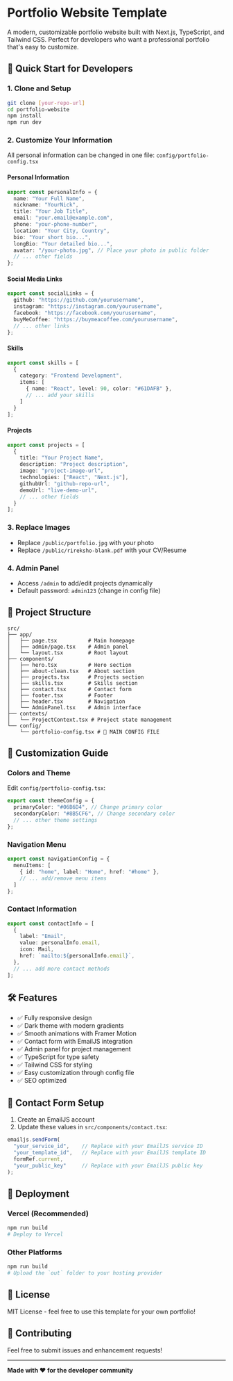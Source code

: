 # Portfolio Website Template

A modern, customizable portfolio website built with Next.js, TypeScript, and Tailwind CSS. Perfect for developers who want a professional portfolio that's easy to customize.

## 🚀 Quick Start for Developers

### 1. Clone and Setup
```bash
git clone [your-repo-url]
cd portfolio-website
npm install
npm run dev
```

### 2. Customize Your Information
All personal information can be changed in one file: `config/portfolio-config.tsx`

#### Personal Information
```typescript
export const personalInfo = {
  name: "Your Full Name",
  nickname: "YourNick", 
  title: "Your Job Title",
  email: "your.email@example.com",
  phone: "your-phone-number",
  location: "Your City, Country",
  bio: "Your short bio...",
  longBio: "Your detailed bio...",
  avatar: "/your-photo.jpg", // Place your photo in public folder
  // ... other fields
};
```

#### Social Media Links
```typescript
export const socialLinks = {
  github: "https://github.com/yourusername",
  instagram: "https://instagram.com/yourusername",
  facebook: "https://facebook.com/yourusername",
  buyMeCoffee: "https://buymeacoffee.com/yourusername",
  // ... other links
};
```

#### Skills
```typescript
export const skills = [
  {
    category: "Frontend Development",
    items: [
      { name: "React", level: 90, color: "#61DAFB" },
      // ... add your skills
    ]
  }
];
```

#### Projects
```typescript
export const projects = [
  {
    title: "Your Project Name",
    description: "Project description",
    image: "project-image-url",
    technologies: ["React", "Next.js"],
    githubUrl: "github-repo-url",
    demoUrl: "live-demo-url",
    // ... other fields
  }
];
```

### 3. Replace Images
- Replace `/public/portfolio.jpg` with your photo
- Replace `/public/rireksho-blank.pdf` with your CV/Resume

### 4. Admin Panel
- Access `/admin` to add/edit projects dynamically
- Default password: `admin123` (change in config file)

## 📁 Project Structure

```
src/
├── app/
│   ├── page.tsx          # Main homepage
│   ├── admin/page.tsx    # Admin panel
│   └── layout.tsx        # Root layout
├── components/
│   ├── hero.tsx          # Hero section
│   ├── about-clean.tsx   # About section
│   ├── projects.tsx      # Projects section
│   ├── skills.tsx        # Skills section
│   ├── contact.tsx       # Contact form
│   ├── footer.tsx        # Footer
│   ├── header.tsx        # Navigation
│   └── AdminPanel.tsx    # Admin interface
├── contexts/
│   └── ProjectContext.tsx # Project state management
└── config/
    └── portfolio-config.tsx # 🎯 MAIN CONFIG FILE
```

## 🎨 Customization Guide

### Colors and Theme
Edit `config/portfolio-config.tsx`:
```typescript
export const themeConfig = {
  primaryColor: "#06B6D4", // Change primary color
  secondaryColor: "#8B5CF6", // Change secondary color
  // ... other theme settings
};
```

### Navigation Menu
```typescript
export const navigationConfig = {
  menuItems: [
    { id: "home", label: "Home", href: "#home" },
    // ... add/remove menu items
  ]
};
```

### Contact Information
```typescript
export const contactInfo = [
  {
    label: "Email",
    value: personalInfo.email,
    icon: Mail,
    href: `mailto:${personalInfo.email}`,
  },
  // ... add more contact methods
];
```

## 🛠 Features

- ✅ Fully responsive design
- ✅ Dark theme with modern gradients
- ✅ Smooth animations with Framer Motion
- ✅ Contact form with EmailJS integration
- ✅ Admin panel for project management
- ✅ TypeScript for type safety
- ✅ Tailwind CSS for styling
- ✅ Easy customization through config file
- ✅ SEO optimized

## 📧 Contact Form Setup

1. Create an EmailJS account
2. Update these values in `src/components/contact.tsx`:
```typescript
emailjs.sendForm(
  "your_service_id",    // Replace with your EmailJS service ID
  "your_template_id",   // Replace with your EmailJS template ID
  formRef.current,
  "your_public_key"     // Replace with your EmailJS public key
);
```

## 🚀 Deployment

### Vercel (Recommended)
```bash
npm run build
# Deploy to Vercel
```

### Other Platforms
```bash
npm run build
# Upload the `out` folder to your hosting provider
```

## 📝 License

MIT License - feel free to use this template for your own portfolio!

## 🤝 Contributing

Feel free to submit issues and enhancement requests!

---

**Made with ❤️ for the developer community**